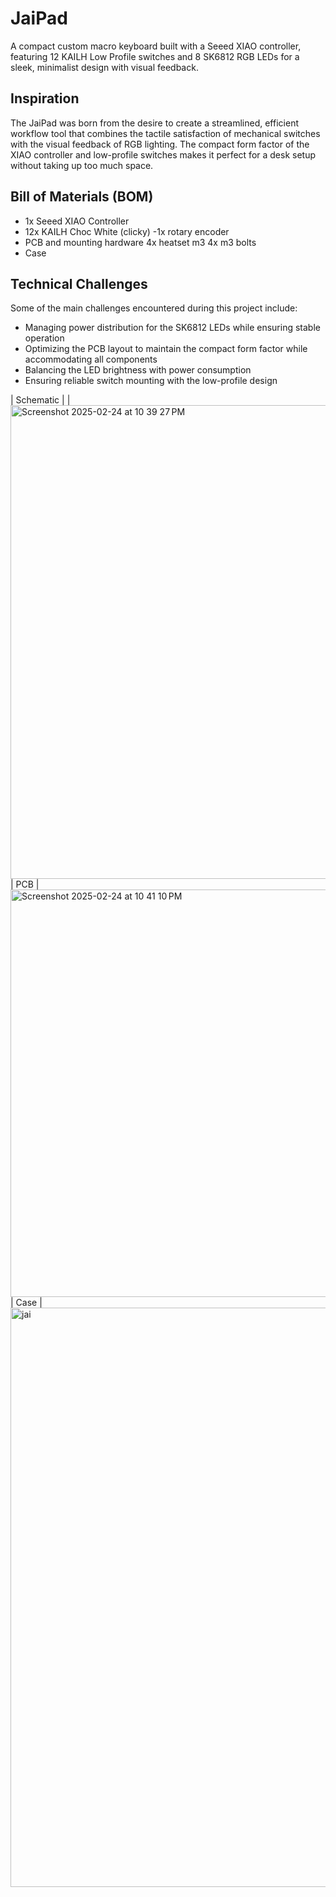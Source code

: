 # JaiPad

A compact custom macro keyboard built with a Seeed XIAO controller, featuring 12 KAILH Low Profile switches and 8 SK6812 RGB LEDs for a sleek, minimalist design with visual feedback.

## Inspiration

The JaiPad was born from the desire to create a streamlined, efficient workflow tool that combines the tactile satisfaction of mechanical switches with the visual feedback of RGB lighting. The compact form factor of the XIAO controller and low-profile switches makes it perfect for a desk setup without taking up too much space.

## Bill of Materials (BOM)

- 1x Seeed XIAO Controller
- 12x KAILH Choc White (clicky)
-1x rotary encoder
- PCB and mounting hardware
  4x heatset m3
  4x m3 bolts
- Case 

## Technical Challenges

Some of the main challenges encountered during this project include:
- Managing power distribution for the SK6812 LEDs while ensuring stable operation
- Optimizing the PCB layout to maintain the compact form factor while accommodating all components
- Balancing the LED brightness with power consumption
- Ensuring reliable switch mounting with the low-profile design

|           Schematic      |
| <img width="758" alt="Screenshot 2025-02-24 at 10 39 27 PM" src="https://github.com/user-attachments/assets/a8be08e4-2623-43b8-bfda-feaf3d286c41" />
|           PCB            |
 <img width="652" alt="Screenshot 2025-02-24 at 10 41 10 PM" src="https://github.com/user-attachments/assets/b3afd17a-d2cb-4ed5-bb7e-0dd7ae38c142" />
|             Case         |
<img width="927" alt="jai" src="https://github.com/user-attachments/assets/1d337e01-ecd0-48fc-a4ee-b4f7506f9ef6" />
 
